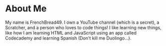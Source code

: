 <DOCTYPE HTML>
<html>
  <head>
    <link rel="icon" href="Logo.png">
    <title>About Me | FrenchBread49</title>
  </head>
  <body>
    <h1>About Me</h1>
    <p>My name is FrenchBread49. I own a YouTube channel (which is a secret), a Scratcher, and a person who loves to code things! I like learning new things, like how I am learning HTML and JavaScript using an app called Codecademy and learning Spanish (Don't kill me Duolingo...).</p>  
  </body>
</html>
